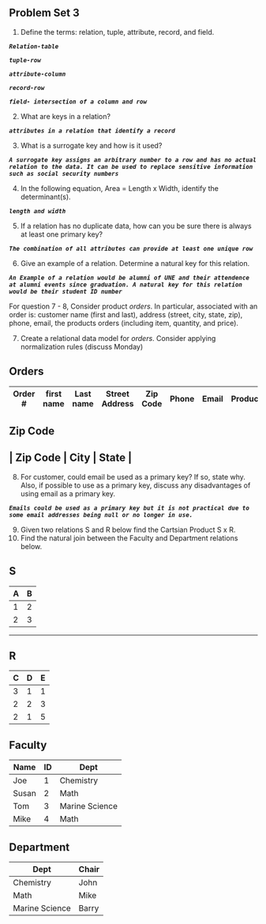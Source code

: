 ## Problem Set 3 

1. Define the terms: relation, tuple, attribute, record, and field.

***`Relation-table`***

***`tuple-row`***

***`attribute-column`***

***`record-row`***

***`field- intersection of a column and row`***

2. What are keys in a relation?

***`attributes in a relation that identify a record`***

3. What is a surrogate key and how is it used?

***`A surrogate key assigns an arbitrary number to a row and has no actual relation to the data. It can be used to replace sensitive information such as social security numbers`***

4. In the following equation, Area = Length x Width, identify the determinant(s).

***`length and width`***

5. If a relation has no duplicate data, how can you be sure there is always at least one primary key?

***`The combination of all attributes can provide at least one unique row`***

6. Give an example of a relation.  Determine a natural key for this relation.

***`An Example of a relation would be alumni of UNE and their attendence at alumni events since graduation. A natural key for this relation would be their student ID number`***

  For question 7 - 8, Consider product *orders*.  In particular, associated with an order is: customer name (first and last), address (street, city, state, zip), phone, email, the products orders (including item, quantity, and price).  

7. Create a relational data model for *orders*.  Consider applying normalization rules (discuss Monday)

Orders
---------------------------------------------------------------------------------------------------------------
| Order # | first name | Last name | Street Address | Zip Code | Phone | Email | Product_id | Quantity | Price |
|---------|------------|-----------|----------------|----------|-------|-------|------------|----------|-------|

Zip Code
---------------------------
| Zip Code | City | State |
---------------------------

8. For customer, could email be used as a primary key?  If so, state why.  Also, if possible to use as a primary key, discuss any disadvantages of using email as a primary key.

***`Emails could be used as a primary key but it is not practical due to some email addresses being null or no longer in use.`***

9. Given two relations S and R below find the Cartsian Product S x R. 
10. Find the natural join between the Faculty and Department relations below.

S
--------------
| A | B |
|---|---|
| 1 | 2 |
| 2 | 3 |
---------

R
------------
| C | D | E |
|---|---|---|
| 3 | 1 | 1 |
| 2 | 2 | 3 |
| 2 | 1 | 5 |



Faculty
--------------
| Name | ID | Dept |
|-------|----|----------------|
| Joe | 1 | Chemistry |
| Susan | 2 | Math |
| Tom | 3 | Marine Science |
| Mike | 4 | Math |


Department
------------
| Dept | Chair  |
|---|---|
| Chemistry | John |
| Math | Mike |
| Marine Science | Barry |
